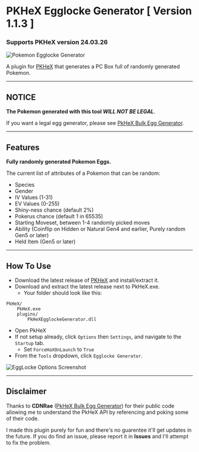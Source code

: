 # PKHeX Egglocke Generator [ Version 1.1.3 ]
### Supports PKHeX version 24.03.26
![Pokemon Egglocke Generator](https://repository-images.githubusercontent.com/627181349/167135ab-b738-4858-8781-0ed97235573c)

A plugin for [PKHeX](https://github.com/kwsch/PKHeX) that generates a PC Box full of randomly generated Pokemon.

---

## **NOTICE**
**The Pokemon generated with this tool *WILL NOT BE LEGAL***.

If you want a legal egg generator, please see [PkHeX Bulk Egg Generator](https://github.com/CDNRae/pkhex-bulk-egg-generator).

---
## Features
**Fully randomly generated Pokemon Eggs.**

The current list of attributes of a Pokemon that can be random:
- Species
- Gender
- IV Values (1-31)
- EV Values (0-255)
- Shiny-ness chance (default 2%)
- Pokerus chance (default 1 in 65535)
- Starting Moveset, between 1-4 randomly picked moves
- Ability (Coinflip on Hidden or Natural Gen4 and earlier, Purely random Gen5 or later)
- Held Item (Gen5 or later)


---

## How To Use

- Download the latest release of [PKHeX](https://github.com/kwsch/PKHeX) and install/extract it.
- Download and extract the latest release next to PkHeX.exe.
    - Your folder should look like this:
```
PkHeX/
    PkHeX.exe
    plugins/
        PkHeXEgglockeGenerator.dll
```

- Open PkHeX
- If not setup already, click `Options` then `Settings`, and navigate to the `Startup` tab.
    - Set `ForceHaXOnLaunch` to `True`
- From the `Tools` dropdown, click `Egglocke Generator`.

![EggLocke Options Screenshot](/screenshot.png)

---

## Disclaimer
Thanks to **CDNRae** ([PkHeX Bulk Egg Generator](https://github.com/CDNRae/pkhex-bulk-egg-generator)) for their public code allowing me to understand the PkHeX API by referencing and poking some of their code.

I made this plugin purely for fun and there's no guarentee it'll get updates in the future. If you do find an issue, please report it in **Issues** and I'll attempt to fix the problem.